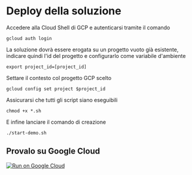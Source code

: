 # Deploy della soluzione

Accedere alla Cloud Shell di GCP e autenticarsi tramite il comando
```console
gcloud auth login
```

La soluzione dovrà essere erogata su un progetto vuoto già esistente, indicare quindi l'id del progetto e configurarlo come variabile d'ambiente
```console
export project_id=[project_id]
```
Settare il contesto col progetto GCP scelto
```console
gcloud config set project $project_id
```

Assicurarsi che tutti gli script siano eseguibili
```console
chmod +x *.sh
```

E infine lanciare il comando di creazione
```console
./start-demo.sh
```

## Provalo su Google Cloud
[![Run on Google Cloud](https://deploy.cloud.run/button.svg)](https://ssh.cloud.google.com/cloudshell/editor?cloudshell_git_repo=https://github.com/consiglionazionaledellericerche/sigla-ng.git&cloudshell_workspace=./demo-sigla-gcp-cloudrun&cloudshell_print=guide.txt&shellonly=true)
